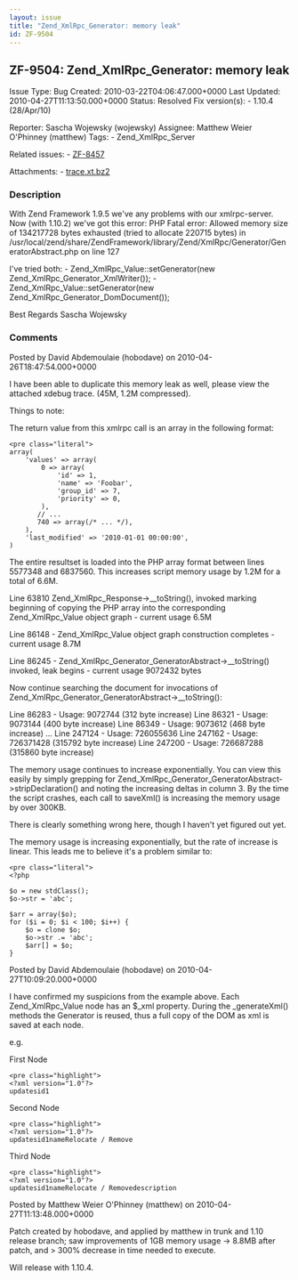 ```yaml
---
layout: issue
title: "Zend_XmlRpc_Generator: memory leak"
id: ZF-9504
---
```


ZF-9504: Zend\_XmlRpc\_Generator: memory leak
---------------------------------------------

 Issue Type: Bug Created: 2010-03-22T04:06:47.000+0000 Last Updated: 2010-04-27T11:13:50.000+0000 Status: Resolved Fix version(s): - 1.10.4 (28/Apr/10)
 
 Reporter:  Sascha Wojewsky (wojewsky)  Assignee:  Matthew Weier O'Phinney (matthew)  Tags: - Zend\_XmlRpc\_Server
 
 Related issues: - [ZF-8457](/issues/browse/ZF-8457)
 
 Attachments: - [trace.xt.bz2](/issues/secure/attachment/13036/trace.xt.bz2)
 
### Description

With Zend Framework 1.9.5 we've any problems with our xmlrpc-server. Now (with 1.10.2) we've got this error: PHP Fatal error: Allowed memory size of 134217728 bytes exhausted (tried to allocate 220715 bytes) in /usr/local/zend/share/ZendFramework/library/Zend/XmlRpc/Generator/GeneratorAbstract.php on line 127

I've tried both: - Zend\_XmlRpc\_Value::setGenerator(new Zend\_XmlRpc\_Generator\_XmlWriter()); - Zend\_XmlRpc\_Value::setGenerator(new Zend\_XmlRpc\_Generator\_DomDocument());

Best Regards Sascha Wojewsky

 

 

### Comments

Posted by David Abdemoulaie (hobodave) on 2010-04-26T18:47:54.000+0000

I have been able to duplicate this memory leak as well, please view the attached xdebug trace. (45M, 1.2M compressed).

Things to note:

The return value from this xmlrpc call is an array in the following format:

 
    <pre class="literal">
    array(
        'values' => array(
            0 => array(
                'id' => 1,
                'name' => 'Foobar',
                'group_id' => 7,
                'priority' => 0,
            ),
           // ...
           740 => array(/* ... */),
        ),
        'last_modified' => '2010-01-01 00:00:00',
    )


The entire resultset is loaded into the PHP array format between lines 5577348 and 6837560. This increases script memory usage by 1.2M for a total of 6.6M.

Line 63810 Zend\_XmlRpc\_Response->\_\_toString(), invoked marking beginning of copying the PHP array into the corresponding Zend\_XmlRpc\_Value object graph - current usage 6.5M

Line 86148 - Zend\_XmlRpc\_Value object graph construction completes - current usage 8.7M

Line 86245 - Zend\_XmlRpc\_Generator\_GeneratorAbstract->\_\_toString() invoked, leak begins - current usage 9072432 bytes

Now continue searching the document for invocations of Zend\_XmlRpc\_Generator\_GeneratorAbstract->\_\_toString():

Line 86283 - Usage: 9072744 (312 byte increase) Line 86321 - Usage: 9073144 (400 byte increase) Line 86349 - Usage: 9073612 (468 byte increase) ... Line 247124 - Usage: 726055636 Line 247162 - Usage: 726371428 (315792 byte increase) Line 247200 - Usage: 726687288 (315860 byte increase)

The memory usage continues to increase exponentially. You can view this easily by simply grepping for Zend\_XmlRpc\_Generator\_GeneratorAbstract->stripDeclaration() and noting the increasing deltas in column 3. By the time the script crashes, each call to saveXml() is increasing the memory usage by over 300KB.

There is clearly something wrong here, though I haven't yet figured out yet.

The memory usage is increasing exponentially, but the rate of increase is linear. This leads me to believe it's a problem similar to:

 
    <pre class="literal">
    <?php
    
    $o = new stdClass();
    $o->str = 'abc';
    
    $arr = array($o);
    for ($i = 0; $i < 100; $i++) {
        $o = clone $o; 
        $o->str .= 'abc';
        $arr[] = $o; 
    }


 

 

Posted by David Abdemoulaie (hobodave) on 2010-04-27T10:09:20.000+0000

I have confirmed my suspicions from the example above. Each Zend\_XmlRpc\_Value node has an $\_xml property. During the \_generateXml() methods the Generator is reused, thus a full copy of the DOM as xml is saved at each node.

e.g.

First Node

 
    <pre class="highlight">
    <?xml version="1.0"?>
    updatesid1

Second Node

 
    <pre class="highlight">
    <?xml version="1.0"?>
    updatesid1nameRelocate / Remove

Third Node

 
    <pre class="highlight">
    <?xml version="1.0"?>
    updatesid1nameRelocate / Removedescription

 

 

Posted by Matthew Weier O'Phinney (matthew) on 2010-04-27T11:13:48.000+0000

Patch created by hobodave, and applied by matthew in trunk and 1.10 release branch; saw improvements of 1GB memory usage -> 8.8MB after patch, and > 300% decrease in time needed to execute.

Will release with 1.10.4.

 

 